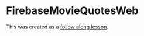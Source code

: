 # FirebaseMovieQuotesWeb
This was created as a [follow along lesson](https://docs.google.com/presentation/d/1jB9wdoEDmbB_MxSlWrl1Bs65JLuasKBzfXumtoKd5Yw/edit#slide=id.g2e200109_1_0).
